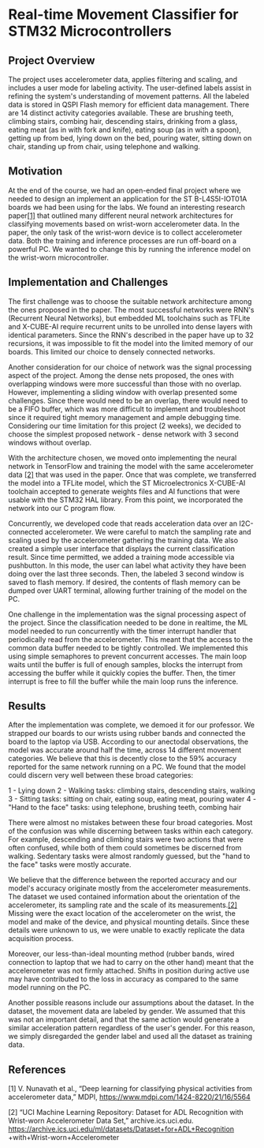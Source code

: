 # Real-time Movement Classifier for STM32 Microcontrollers

## Project Overview
The project uses accelerometer data, applies filtering and scaling, and includes a user mode for labeling activity. The user-defined labels assist in refining
the system's understanding of movement patterns. All the labeled data is stored in QSPI Flash memory for efficient data management. There are 14 distinct activity categories available. These are brushing teeth, climbing stairs, combing hair, descending stairs, drinking from a glass, eating meat (as in with fork and knife), eating soup (as in with a spoon), getting up from bed, lying down on the bed, pouring water, sitting down on chair, standing up from chair, using telephone and walking.

## Motivation
At the end of the course, we had an open-ended final project where we needed to design an implement an application for the ST B-L4S5I-IOT01A boards we had been using for the labs. We found an interesting research paper[[1]](#1) that outlined many different neural network architectures for classifying movements based on wrist-worn accelerometer data. In the paper, the only task of the wrist-worn device is to collect accelerometer data. Both the training and inference processes are run off-board on a powerful PC. We wanted to change this by running the inference model on the wrist-worn microcontroller.

## Implementation and Challenges
The first challenge was to choose the suitable network architecture among the ones proposed in the paper. The most successful networks were RNN's (Recurrent Neural Networks), but embedded ML toolchains such as TFLite and X-CUBE-AI require recurrent units to be unrolled into dense layers with identical parameters. Since the RNN's described in the paper have up to 32 recursions, it was impossible to fit the model into the limited memory of our boards. This limited our choice to densely connected networks.

Another consideration for our choice of network was the signal processing aspect of the project. Among the dense nets proposed, the ones with overlapping windows were more successful than those with no overlap. However, implementing a sliding window with overlap presented some challenges. Since there would need to be an overlap, there would need to be a FIFO buffer, which was more difficult to implement and troubleshoot since it required tight memory management and ample debugging time. Considering our time limitation for this project (2 weeks), we decided to choose the simplest proposed network - dense network with 3 second windows without overlap.

With the architecture chosen, we moved onto implementing the neural network in TensorFlow and training the model with the same accelerometer data [[2]](#1) that was used in the paper. Once that was complete, we transferred the model into a TFLite model, which the ST Microelectronics X-CUBE-AI toolchain accepted to generate weights files and AI functions that were usable with the STM32 HAL library. From this point, we incorporated the network into our C program flow.

Concurrently, we developed code that reads acceleration data over an I2C-connected accelerometer. We were careful to match the sampling rate and scaling used by the accelerometer gathering the training data. We also created a simple user interface that displays the current classification result. Since time permitted, we added a training mode accessible via pushbutton. In this mode, the user can label what activity they have been doing over the last three seconds. Then, the labeled 3 second window is saved to flash memory. If desired, the contents of flash memory can be dumped over UART terminal, allowing further training of the model on the PC.

One challenge in the implementation was the signal processing aspect of the project. Since the classification needed to be done in realtime, the ML model needed to run concurrently with the timer interrupt handler that periodically read from the accelerometer. This meant that the access to the common data buffer needed to be tightly controlled. We implemented this using simple semaphores to prevent concurrent accesses. The main loop waits until the buffer is full of enough samples, blocks the interrupt from accessing the buffer while it quickly copies the buffer. Then, the timer interrupt is free to fill the buffer while the main loop runs the inference.

## Results
After the implementation was complete, we demoed it for our professor. We strapped our boards to our wrists using rubber bands and connected the board to the laptop via USB. According to our anectodal observations, the model was accurate around half the time, across 14 different movement categories. We believe that this is decently close to the 59% accuracy reported for the same network running on a PC. We found that the model could discern very well between these broad categories:

1 - Lying down
2 - Walking tasks: climbing stairs, descending stairs, walking
3 - Sitting tasks: sitting on chair, eating soup, eating meat, pouring water
4 - "Hand to the face" tasks: using telephone, brushing teeth, combing hair

There were almost no mistakes between these four broad categories. Most of the confusion was while discerning between tasks within each category. For example, descending and climbing stairs were two actions that were often confused, while both of them could sometimes be discerned from walking. Sedentary tasks were almost randomly guessed, but the "hand to the face" tasks were mostly accurate.

We believe that the difference between the reported accuracy and our model's accuracy originate mostly from the accelerometer measurements. The dataset we used contained information about the orientation of the accelerometer, its sampling rate and the scale of its measurements.[[2]](#1) Missing were the exact location of the accelerometer on the wrist, the model and make of the device, and physical mounting details. Since these details were unknown to us, we were unable to exactly replicate the data acquisition process. 

Moreover, our less-than-ideal mounting method (rubber bands, wired connection to laptop that we had to carry on the other hand) meant that the accelerometer was not firmly attached. Shifts in position during active use may have contributed to the loss in accuracy as compared to the same model running on the PC.

Another possible reasons include our assumptions about the dataset. In the dataset, the movement data are labeled by gender. We assumed that this was not an important detail, and that the same action would generate a similar acceleration pattern regardless of the user's gender. For this reason, we simply disregarded the gender label and used all the dataset as training data. 

## References
<a id="1">[1]</a>
V. Nunavath et al., “Deep learning for classifying physical activities from accelerometer data,” MDPI, https://www.mdpi.com/1424-8220/21/16/5564

<a id="1">[2]</a>
“UCI Machine Learning Repository: Dataset for ADL Recognition
with Wrist-worn Accelerometer Data Set,” archive.ics.uci.edu.
https://archive.ics.uci.edu/ml/datasets/Dataset+for+ADL+Recognition
+with+Wrist-worn+Accelerometer
